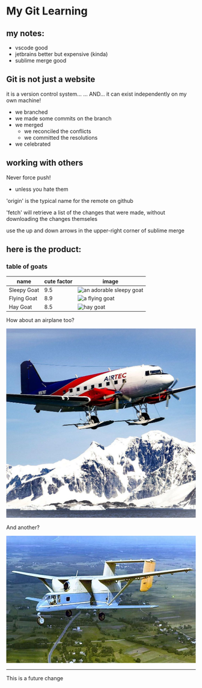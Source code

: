 # My Git Learning
## my notes:
- vscode good
- jetbrains better but expensive (kinda)
- sublime merge good



## Git is not just a website
it is a version control system...
... AND...
it can exist independently on my own machine!
- we branched
- we made some commits on the branch
- we merged
    - we reconciled the conflicts
    - we committed the resolutions
- we celebrated

## working with others
Never force push!
- unless you hate them

'origin' is the typical name for the remote on github

'fetch' will retrieve a list of the changes that were made, without downloading the changes themseles

use the up and down arrows in the upper-right corner of sublime merge


## here is the product:

### table of goats
| name             | cute factor      | image                                                                 |
| ---------------- | ---------------- |-----------------------------------------------------------------------|
| Sleepy Goat      |              9.5 | ![an adorable sleepy goat](https://i.redd.it/wotgz3jtnq581.jpg)       |
| Flying Goat      |              8.9 | ![a flying goat](https://i.redd.it/3tjosaveqq581.jpg)                 |
| Hay Goat         |              8.5 | ![hay goat](https://i.redd.it/iv2ul8r63n581.jpg)                      |

How about an airplane too?

![airplane](images/N67BT.jpg)

And another?

![another airplane](images/ugly.jpeg)

-----
This is a future change
